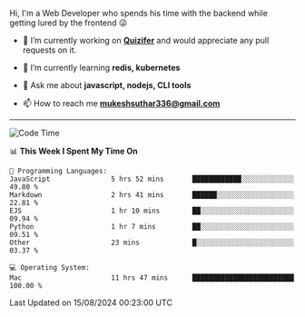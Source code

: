 Hi, I'm a Web Developer who spends his time with the backend while getting lured by the frontend 😜

- 🔭 I’m currently working on **[Quizifer](https://github.com/SutharMukesh/Quizifer/)** and would appreciate any pull requests on it.

- 🌱 I’m currently learning **redis, kubernetes**

- 💬 Ask me about **javascript, nodejs, CLI tools**

- 📫 How to reach me **mukeshsuthar336@gmail.com**

---
<!--START_SECTION:waka-->
![Code Time](http://img.shields.io/badge/Code%20Time-3%2C106%20hrs%2029%20mins-blue)

📊 **This Week I Spent My Time On** 

```text
💬 Programming Languages: 
JavaScript               5 hrs 52 mins       ████████████░░░░░░░░░░░░░   49.80 % 
Markdown                 2 hrs 41 mins       ██████░░░░░░░░░░░░░░░░░░░   22.81 % 
EJS                      1 hr 10 mins        ██░░░░░░░░░░░░░░░░░░░░░░░   09.94 % 
Python                   1 hr 7 mins         ██░░░░░░░░░░░░░░░░░░░░░░░   09.51 % 
Other                    23 mins             █░░░░░░░░░░░░░░░░░░░░░░░░   03.37 % 

💻 Operating System: 
Mac                      11 hrs 47 mins      █████████████████████████   100.00 % 
```


 Last Updated on 15/08/2024 00:23:00 UTC
<!--END_SECTION:waka-->

